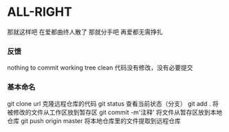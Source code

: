 # ALL-RIGHT
那就这样吧
在爱都曲终人散了
那就分手吧
再爱都无需挣扎



###  反馈
nothing to commit   working tree clean   代码没有修改，没有必要提交


### 基本命名
git clone url 克隆远程仓库的代码
git status  查看当前状态（分支）
git add .  将被修改的文件从工作区放到暂存区
git commit -m'注释'    将文件从暂存区放到本地仓库
git push origin master  将本地仓库里的文件提取到远程仓库
